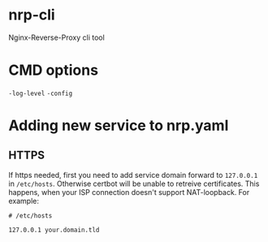 # nrp-cli
Nginx-Reverse-Proxy cli tool

# CMD options
`-log-level`
`-config`
# Adding new service to nrp.yaml

## HTTPS
If https needed, first you need to add service domain forward to `127.0.0.1` in `/etc/hosts`. Otherwise certbot will be unable to retreive certificates. This happens, when your ISP connection doesn't support NAT-loopback. For example:
```text
# /etc/hosts

127.0.0.1 your.domain.tld
```